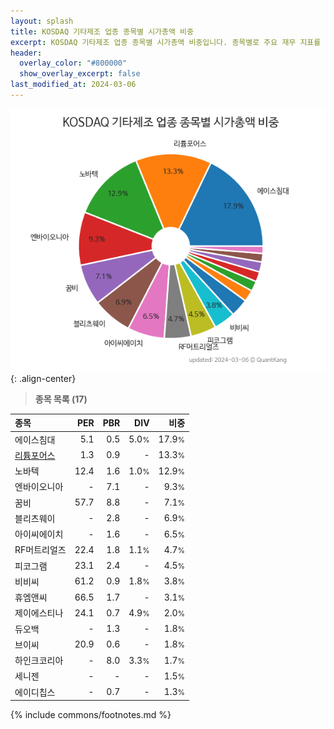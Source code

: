 ```yaml
---
layout: splash
title: KOSDAQ 기타제조 업종 종목별 시가총액 비중
excerpt: KOSDAQ 기타제조 업종 종목별 시가총액 비중입니다. 종목별로 주요 재무 지표를 함께 표시합니다.
header:
  overlay_color: "#800000"
  show_overlay_excerpt: false
last_modified_at: 2024-03-06
---
```



![KOSDAQ 기타제조 업종 종목별 시가총액 비중](/stats/sector/images/kosdaq_업종_기타제조_종목.png){: .align-center}


> **종목 목록 (17)**<a id="list"></a>

| **종목** | **PER** | **PBR** | **DIV** | **비중** |
| :------- | ------: | ------: | ------: | -------: |
| 에이스침대 | 5.1 | 0.5 | 5.0<small>%</small> | 17.9<small>%</small> |
| [리튬포어스](/073570/) | 1.3 | 0.9 | - | 13.3<small>%</small> |
| 노바텍 | 12.4 | 1.6 | 1.0<small>%</small> | 12.9<small>%</small> |
| 엔바이오니아 | - | 7.1 | - | 9.3<small>%</small> |
| 꿈비 | 57.7 | 8.8 | - | 7.1<small>%</small> |
| 블리츠웨이 | - | 2.8 | - | 6.9<small>%</small> |
| 아이씨에이치 | - | 1.6 | - | 6.5<small>%</small> |
| RF머트리얼즈 | 22.4 | 1.8 | 1.1<small>%</small> | 4.7<small>%</small> |
| 피코그램 | 23.1 | 2.4 | - | 4.5<small>%</small> |
| 비비씨 | 61.2 | 0.9 | 1.8<small>%</small> | 3.8<small>%</small> |
| 휴엠앤씨 | 66.5 | 1.7 | - | 3.1<small>%</small> |
| 제이에스티나 | 24.1 | 0.7 | 4.9<small>%</small> | 2.0<small>%</small> |
| 듀오백 | - | 1.3 | - | 1.8<small>%</small> |
| 브이씨 | 20.9 | 0.6 | - | 1.8<small>%</small> |
| 하인크코리아 | - | 8.0 | 3.3<small>%</small> | 1.7<small>%</small> |
| 세니젠 | - | - | - | 1.5<small>%</small> |
| 에이디칩스 | - | 0.7 | - | 1.3<small>%</small> |

{% include commons/footnotes.md %}